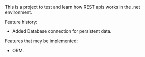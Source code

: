 This is a project to test and learn how REST apis works in the .net environment.

Feature history:
- Added Database connection for persistent data.

Features that mey be implemented:
- ORM.